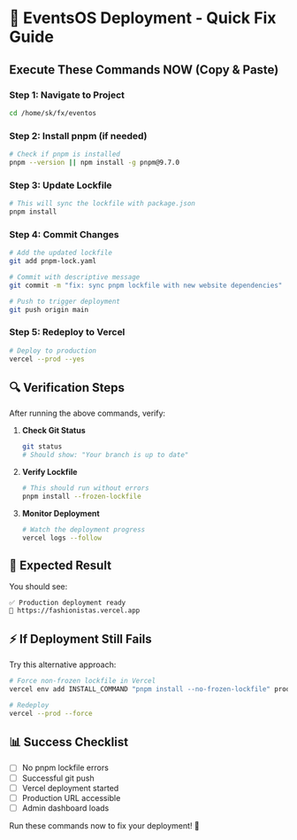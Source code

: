 # 🚀 EventsOS Deployment - Quick Fix Guide

## Execute These Commands NOW (Copy & Paste)

### Step 1: Navigate to Project
```bash
cd /home/sk/fx/eventos
```

### Step 2: Install pnpm (if needed)
```bash
# Check if pnpm is installed
pnpm --version || npm install -g pnpm@9.7.0
```

### Step 3: Update Lockfile
```bash
# This will sync the lockfile with package.json
pnpm install
```

### Step 4: Commit Changes
```bash
# Add the updated lockfile
git add pnpm-lock.yaml

# Commit with descriptive message
git commit -m "fix: sync pnpm lockfile with new website dependencies"

# Push to trigger deployment
git push origin main
```

### Step 5: Redeploy to Vercel
```bash
# Deploy to production
vercel --prod --yes
```

## 🔍 Verification Steps

After running the above commands, verify:

1. **Check Git Status**
   ```bash
   git status
   # Should show: "Your branch is up to date"
   ```

2. **Verify Lockfile**
   ```bash
   # This should run without errors
   pnpm install --frozen-lockfile
   ```

3. **Monitor Deployment**
   ```bash
   # Watch the deployment progress
   vercel logs --follow
   ```

## 🎯 Expected Result

You should see:
```
✅ Production deployment ready
🔗 https://fashionistas.vercel.app
```

## ⚡ If Deployment Still Fails

Try this alternative approach:

```bash
# Force non-frozen lockfile in Vercel
vercel env add INSTALL_COMMAND "pnpm install --no-frozen-lockfile" production

# Redeploy
vercel --prod --force
```

## 📊 Success Checklist

- [ ] No pnpm lockfile errors
- [ ] Successful git push
- [ ] Vercel deployment started
- [ ] Production URL accessible
- [ ] Admin dashboard loads

Run these commands now to fix your deployment! 🚀